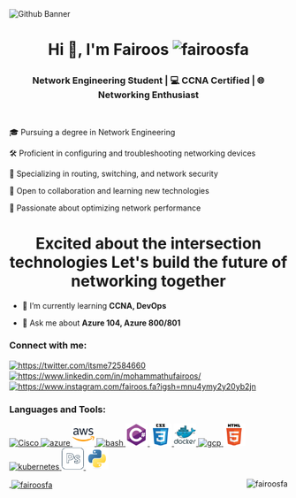 <img src="https://cdn.fintechbridge.andsolutions.net/store/5FKkDbZMQmlB-2023-10-18-082945327.png" alt="Github Banner" width="1300" height="200">
<h1 align="center">Hi 👋, I'm Fairoos <img src="https://komarev.com/ghpvc/?username=fairoosfa&label=Profile%20views&color=0e75b6&style=flat" alt="fairoosfa" /> </p> </h1>
<h3 align="center">Network Engineering Student | 💻 CCNA Certified | 🌐 Networking Enthusiast </h3> </br>

🎓 Pursuing a degree in Network Engineering</br>

🛠️ Proficient in configuring and troubleshooting networking devices</br>

📡 Specializing in routing, switching, and network security</br>

💬 Open to collaboration and learning new technologies</br>

🚀 Passionate about optimizing network performance</br>

<h1 align="Center"><b>Excited about the intersection technologies Let's build the future of networking together</b></h1>

- 🌱 I’m currently learning **CCNA, DevOps**

- 💬 Ask me about **Azure 104, Azure 800/801**


<h3 align="left">Connect with me:</h3>
<p align="left">
<a href="https://twitter.com/https://twitter.com/itsme72584660" target="blank"><img align="center" src="https://raw.githubusercontent.com/rahuldkjain/github-profile-readme-generator/master/src/images/icons/Social/twitter.svg" alt="https://twitter.com/itsme72584660" height="30" width="40" /></a>
<a href="https://linkedin.com/in/https://www.linkedin.com/in/mohammathufairoos/" target="blank"><img align="center" src="https://raw.githubusercontent.com/rahuldkjain/github-profile-readme-generator/master/src/images/icons/Social/linked-in-alt.svg" alt="https://www.linkedin.com/in/mohammathufairoos/" height="30" width="40" /></a>
<a href="https://instagram.com/https://www.instagram.com/fairoos.fa?igsh=mnu4ymy2y20yb2jn" target="blank"><img align="center" src="https://raw.githubusercontent.com/rahuldkjain/github-profile-readme-generator/master/src/images/icons/Social/instagram.svg" alt="https://www.instagram.com/fairoos.fa?igsh=mnu4ymy2y20yb2jn" height="30" width="40" /></a>
</p>

<h3 align="left">Languages and Tools:</h3>
<p align="left"> </a>  <a href="https://www.cisco.com/" target="_blank" rel="noreferrer"> <img src="https://banner2.cleanpng.com/20180712/lzf/kisspng-cisco-systems-business-organization-cisco-unified-pay-a-new-year-call-5b46e43a658b05.2227985915313726024159.jpg" alt="Cisco" width="40" height="40"/> <a href="https://azure.microsoft.com/en-in/" target="_blank" rel="noreferrer"> <img src="https://www.vectorlogo.zone/logos/microsoft_azure/microsoft_azure-icon.svg" alt="azure" width="40" height="40"/> </a>  </a> <a href="https://aws.amazon.com" target="_blank" rel="noreferrer"> <img src="https://raw.githubusercontent.com/devicons/devicon/master/icons/amazonwebservices/amazonwebservices-original-wordmark.svg" alt="aws" width="40" height="40"/> </a>  <a href="https://www.gnu.org/software/bash/" target="_blank" rel="noreferrer"> <img src="https://www.vectorlogo.zone/logos/gnu_bash/gnu_bash-icon.svg" alt="bash" width="40" height="40"/> </a> <a href="https://www.w3schools.com/cs/" target="_blank" rel="noreferrer"> <img src="https://raw.githubusercontent.com/devicons/devicon/master/icons/csharp/csharp-original.svg" alt="csharp" width="40" height="40"/> </a> <a href="https://www.w3schools.com/css/" target="_blank" rel="noreferrer"> <img src="https://raw.githubusercontent.com/devicons/devicon/master/icons/css3/css3-original-wordmark.svg" alt="css3" width="40" height="40"/> </a> <a href="https://www.docker.com/" target="_blank" rel="noreferrer"> <img src="https://raw.githubusercontent.com/devicons/devicon/master/icons/docker/docker-original-wordmark.svg" alt="docker" width="40" height="40"/> </a> <a href="https://cloud.google.com" target="_blank" rel="noreferrer"> <img src="https://www.vectorlogo.zone/logos/google_cloud/google_cloud-icon.svg" alt="gcp" width="40" height="40"/> </a> <a href="https://www.w3.org/html/" target="_blank" rel="noreferrer"> <img src="https://raw.githubusercontent.com/devicons/devicon/master/icons/html5/html5-original-wordmark.svg" alt="html5" width="40" height="40"/> </a> <a href="https://kubernetes.io" target="_blank" rel="noreferrer"> <img src="https://www.vectorlogo.zone/logos/kubernetes/kubernetes-icon.svg" alt="kubernetes" width="40" height="40"/> </a> <a href="https://www.photoshop.com/en" target="_blank" rel="noreferrer"> <img src="https://raw.githubusercontent.com/devicons/devicon/master/icons/photoshop/photoshop-line.svg" alt="photoshop" width="40" height="40"/> </a> <a href="https://www.python.org" target="_blank" rel="noreferrer"> <img src="https://raw.githubusercontent.com/devicons/devicon/master/icons/python/python-original.svg" alt="python" width="40" height="40"/>  </p>

<p>&nbsp;<img align="center" src="https://github-readme-stats.vercel.app/api?username=fairoosfa&show_icons=true&locale=en" alt="fairoosfa" /> <img align="right" src="https://github-readme-streak-stats.herokuapp.com/?user=fairoosfa&" alt="fairoosfa" /></p>
